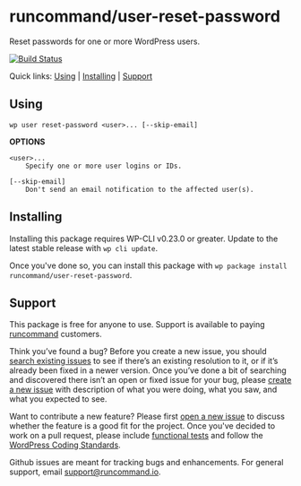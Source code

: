 runcommand/user-reset-password
==============================

Reset passwords for one or more WordPress users.

[![Build Status](https://travis-ci.org/runcommand/user-reset-password.svg?branch=master)](https://travis-ci.org/runcommand/user-reset-password)

Quick links: [Using](#using) | [Installing](#installing) | [Support](#support)

## Using

~~~
wp user reset-password <user>... [--skip-email]
~~~

**OPTIONS**

	<user>...
		Specify one or more user logins or IDs.

	[--skip-email]
		Don't send an email notification to the affected user(s).

## Installing

Installing this package requires WP-CLI v0.23.0 or greater. Update to the latest stable release with `wp cli update`.

Once you've done so, you can install this package with `wp package install runcommand/user-reset-password`.

## Support

This package is free for anyone to use. Support is available to paying [runcommand](https://runcommand.io/) customers.

Think you’ve found a bug? Before you create a new issue, you should [search existing issues](https://github.com/runcommand/sparks/issues?q=label%3Abug%20) to see if there’s an existing resolution to it, or if it’s already been fixed in a newer version. Once you’ve done a bit of searching and discovered there isn’t an open or fixed issue for your bug, please [create a new issue](https://github.com/runcommand/sparks/issues/new) with description of what you were doing, what you saw, and what you expected to see.

Want to contribute a new feature? Please first [open a new issue](https://github.com/runcommand/sparks/issues/new) to discuss whether the feature is a good fit for the project. Once you've decided to work on a pull request, please include [functional tests](https://wp-cli.org/docs/pull-requests/#functional-tests) and follow the [WordPress Coding Standards](http://make.wordpress.org/core/handbook/coding-standards/).

Github issues are meant for tracking bugs and enhancements. For general support, email [support@runcommand.io](mailto:support@runcommand.io).


